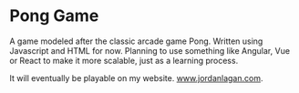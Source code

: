 # Pong Game

A game modeled after the classic arcade game Pong. Written using Javascript and HTML for now. Planning to use something like Angular, Vue or React to make it more scalable, just as a learning process.

It will eventually be playable on my website. www.jordanlagan.com.

